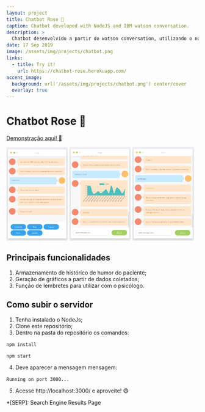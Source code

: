 ```yaml
---
layout: project
title: Chatbot Rose 🤖
caption: Chatbot developed with NodeJS and IBM watson conversation. 
description: >
  Chatbot desenvolvido a partir do watson conversation, utilizando o node para comunicação com o serviço e interface com o usuário.
date: 17 Sep 2019
image: /assets/img/projects/chatbot.png
links:
  - title: Try it!
    url: https://chatbot-rose.herokuapp.com/
accent_image: 
  background: url('/assets/img/projects/chatbot.png') center/cover
  overlay: true
---
```


# Chatbot Rose 🤖

[Demonstração aqui! :speech_balloon:](https://chatbot-rose.herokuapp.com/)

<p>
<img src="https://raw.githubusercontent.com/luigihenrick/chatbot-rose/master/public/images/login.png" width="32%">
<img src="https://raw.githubusercontent.com/luigihenrick/chatbot-rose/master/public/images/relatorio.png" width="32%">
<img src="https://raw.githubusercontent.com/luigihenrick/chatbot-rose/master/public/images/lembretes.png" width="32%">
</p>

## Principais funcionalidades

1. Armazenamento de histórico de humor do paciente;
2. Geração de gráficos a partir de dados coletados;
3. Função de lembretes para utilizar com o psicólogo. 

## Como subir o servidor

1. Tenha instalado o NodeJs;
2. Clone este repositório;
3. Dentro na pasta do repositório os comandos: 

```
npm install
```
```
npm start
```


4. Deve aparecer a mensagem mensagem:

```
Running on port 3000...
```

5. Acesse http://localhost:3000/ e aproveite! :smile:


*[SERP]: Search Engine Results Page
